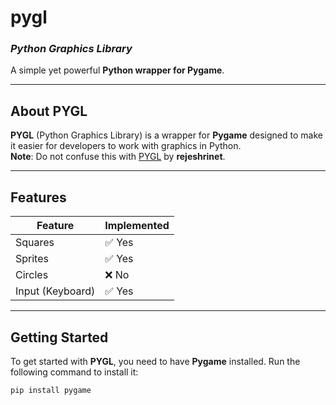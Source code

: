 # **pygl**  
### *Python Graphics Library*  
A simple yet powerful **Python wrapper for Pygame**.

---

## **About PYGL**  
**PYGL** (Python Graphics Library) is a wrapper for **Pygame** designed to make it easier for developers to work with graphics in Python.  
**Note**: Do not confuse this with [PYGL](https://github.com/rajeshrinet/pygl) by **rejeshrinet**.

---

## **Features**  

| **Feature**          | **Implemented**         |
|----------------------|-------------------------|
| Squares           | ✅ Yes                  |
| Sprites           | ✅ Yes                  |
| Circles           | ❌ No                   |
| Input (Keyboard)  | ✅ Yes                  |

---

## **Getting Started**  
To get started with **PYGL**, you need to have **Pygame** installed. Run the following command to install it:

```bash
pip install pygame

